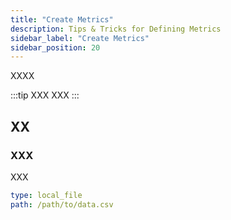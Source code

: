 ```yaml
---
title: "Create Metrics"
description: Tips & Tricks for Defining Metrics
sidebar_label: "Create Metrics"
sidebar_position: 20
---
```


XXXX

:::tip XXX
XXX
:::



## XX

### XXX

XXX

```yaml
type: local_file
path: /path/to/data.csv
```
